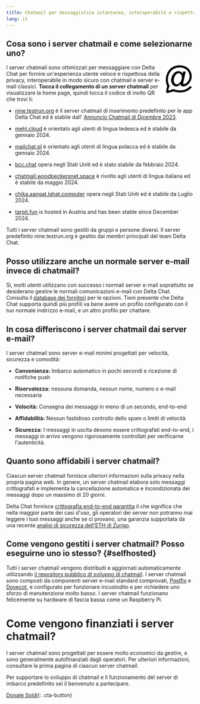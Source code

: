 ```yaml
---
title: Chatmail per messaggistica istantanea, interoperabile e rispettosa della privacy
lang: it
---
```



## Cosa sono i server chatmail e come selezionarne uno?

<img alt="Chatmail logo" src="../assets/logos/chatmail.svg" width="80" style="float:right;" />

I server chatmail sono ottimizzati per messaggiare con Delta Chat 
per fornire un'esperienza utente veloce e rispettosa della privacy, 
interoperabile in modo sicuro con chatmail e server e-mail classici. 
**Tocca il collegamento di un server chatmail** per visualizzare la home page, quindi tocca il codice di invito QR che trovi li:

- [nine.testrun.org](https://nine.testrun.org) è il server chatmail di inserimento predefinito
per le app Delta Chat ed è stabile dall' [Annuncio Chatmail di Dicembre 2023](https://delta.chat/en/2023-12-13-chatmail).

- [mehl.cloud](https://mehl.cloud) è orientato agli utenti di lingua tedesca
ed è stabile da gennaio 2024.

- [mailchat.pl](https://mailchat.pl) è orientato agli utenti di lingua polacca
ed è stabile da gennaio 2024.

- [bcc.chat](https://bcc.chat) opera negli Stati Uniti ed è stato
stabile da febbraio 2024.

- [chatmail.woodpeckersnet.space](https://chatmail.woodpeckersnest.space/)
è rivolto agli utenti di lingua italiana ed è
stabile da maggio 2024.

- [chika.aangat.lahat.computer](https://chika.aangat.lahat.computer/)
opera negli Stati Uniti ed è stabile da Luglio 2024.

- [tarpit.fun](https://tarpit.fun)
  is hosted in Austria and has been stable since December 2024.

Tutti i server chatmail sono gestiti da gruppi e persone diversi. 
Il server predefinito nine.testrun.org è gestito dai membri principali del team Delta Chat.

## Posso utilizzare anche un normale server e-mail invece di chatmail?

Sì, molti utenti utilizzano con successo i normali server e-mail
soprattutto se desiderano gestire le normali comunicazioni e-mail con Delta Chat.
Consulta il [database dei fornitori](https://provviders.delta.chat) per le opzioni.
Tieni presente che Delta Chat supporta quindi più profili
va bene avere un profilo configurato con il tuo normale indirizzo e-mail,
e un altro profilo per chattare.


## In cosa differiscono i server chatmail dai server e-mail?

I server chatmail sono server e-mail minimi progettati per velocità, sicurezza e comodità:

- **Convenienza:** Imbarco automatico in pochi secondi e ricezione di notifiche push

- **Riservatezza:** nessuna domanda, nessun nome, numero o e-mail necessaria

- **Velocità:** Consegna dei messaggi in meno di un secondo, end-to-end

- **Affidabilità:** Nessun fastidioso controllo dello spam o limiti di velocità

- **Sicurezza:** I messaggi in uscita devono essere crittografati end-to-end,
i messaggi in arrivo vengono rigorosamente controllati per verificarne l'autenticità.


## Quanto sono affidabili i server  chatmail?

Ciascun server chatmail fornisce ulteriori informazioni sulla privacy nella propria pagina web.
In genere, un server chatmail elabora solo messaggi crittografati e
implementa la cancellazione automatica e incondizionata dei messaggi dopo un massimo di 20 giorni.

Delta Chat fornisce [crittografia end-to-end garantita](https://delta.chat/en/2023-11-23-jumbo-42)
il che significa che nella maggior parte dei casi d'uso, gli operatori dei server non potranno mai leggere i tuoi messaggi anche se ci provano,
una garanzia supportata da una recente [analisi di sicurezza dell'ETH di Zurigo](https://delta.chat/en/2024-03-25-crypto-analysis-securejoin).


## Come vengono gestiti i server chatmail? Posso eseguirne uno io stesso? {#selfhosted}

Tutti i server chatmail vengono distribuiti e aggiornati automaticamente utilizzando
[il repository pubblico di sviluppo di chatmail](https://github.com/deltachat/chatmail).
I server chatmail sono composti da componenti server e-mail standard comprovati,
[Postfix](https://postfix.org) e [Dovecot](https://dovecot.org),
e configurato per funzionare incustodito e per richiedere uno sforzo di manutenzione molto basso.
I server chatmail funzionano felicemente su hardware di fascia bassa come un Raspberry Pi.


# Come vengono finanziati i server chatmail?

I server chatmail sono progettati per essere molto economici da gestire,
e sono generalmente autofinanziati dagli operatori.
Per ulteriori informazioni, consultare la prima pagina di ciascun server chatmail.

Per supportare lo sviluppo di chatmail e il funzionamento del server di imbarco predefinito
sei il benvenuto a partecipare.

[Donate Soldi](donate){: .cta-button}
